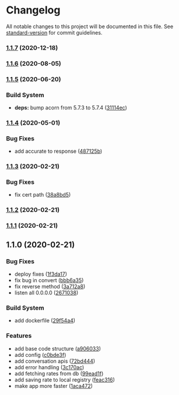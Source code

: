 # Changelog

All notable changes to this project will be documented in this file. See [standard-version](https://github.com/conventional-changelog/standard-version) for commit guidelines.

### [1.1.7](https://github.com/checkmoney/mr-solomons/compare/v1.1.6...v1.1.7) (2020-12-18)



### [1.1.6](https://github.com/checkmoney/mr-solomons/compare/v1.1.5...v1.1.6) (2020-08-05)



### [1.1.5](https://github.com/checkmoney/mr-solomons/compare/v1.1.4...v1.1.5) (2020-06-20)


### Build System

* **deps:** bump acorn from 5.7.3 to 5.7.4 ([31114ec](https://github.com/checkmoney/mr-solomons/commit/31114ec))



### [1.1.4](https://github.com/checkmoney/mr-solomons/compare/v1.1.3...v1.1.4) (2020-05-01)


### Bug Fixes

* add accurate to response ([487125b](https://github.com/checkmoney/mr-solomons/commit/487125b))



### [1.1.3](https://github.com/checkmoney/mr-solomons/compare/v1.1.2...v1.1.3) (2020-02-21)


### Bug Fixes

* fix cert path ([38a8bd5](https://github.com/checkmoney/mr-solomons/commit/38a8bd5))



### [1.1.2](https://github.com/checkmoney/mr-solomons/compare/v1.1.1...v1.1.2) (2020-02-21)



### [1.1.1](https://github.com/checkmoney/mr-solomons/compare/v1.1.0...v1.1.1) (2020-02-21)



## 1.1.0 (2020-02-21)


### Bug Fixes

* deploy fixes ([1f3da17](https://github.com/checkmoney/mr-solomons/commit/1f3da17))
* fix bug in convert ([bbb6a35](https://github.com/checkmoney/mr-solomons/commit/bbb6a35))
* fix reverse method ([3a712a8](https://github.com/checkmoney/mr-solomons/commit/3a712a8))
* listen all 0.0.0.0 ([2671038](https://github.com/checkmoney/mr-solomons/commit/2671038))


### Build System

* add dockerfile ([29f54a4](https://github.com/checkmoney/mr-solomons/commit/29f54a4))


### Features

* add base code structure ([a906033](https://github.com/checkmoney/mr-solomons/commit/a906033))
* add config ([c0bde3f](https://github.com/checkmoney/mr-solomons/commit/c0bde3f))
* add conversation apis ([72bd444](https://github.com/checkmoney/mr-solomons/commit/72bd444))
* add error handling ([3c170ac](https://github.com/checkmoney/mr-solomons/commit/3c170ac))
* add fetching rates from db ([99ead1f](https://github.com/checkmoney/mr-solomons/commit/99ead1f))
* add saving rate to local registry ([feac316](https://github.com/checkmoney/mr-solomons/commit/feac316))
* make app more faster ([1aca472](https://github.com/checkmoney/mr-solomons/commit/1aca472))
